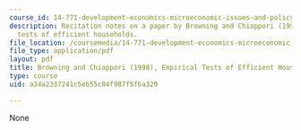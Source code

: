 ```yaml
---
course_id: 14-771-development-economics-microeconomic-issues-and-policy-models-fall-2008
description: Recitation notes on a paper by Browning and Chiappori (1998) on empirical
  tests of efficient households.
file_location: /coursemedia/14-771-development-economics-microeconomic-issues-and-policy-models-fall-2008/a34a2337241c5eb55c84f987f5f6a329_rec7.pdf
file_type: application/pdf
layout: pdf
title: Browning and Chiappori (1998), Empirical Tests of Efficient Households
type: course
uid: a34a2337241c5eb55c84f987f5f6a329

---
```

None